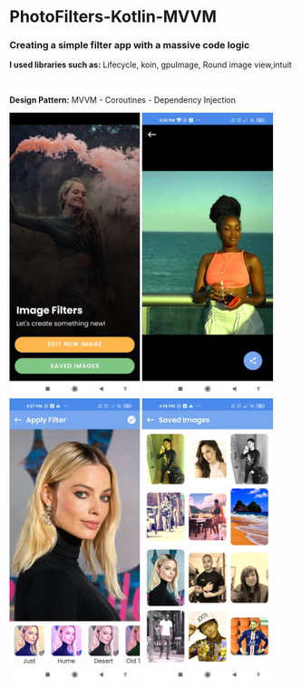 # PhotoFilters-Kotlin-MVVM
### Creating a simple filter app with a massive code logic 

<p><b>I used libraries such as:</b> Lifecycle, koin, gpuImage, Round image view,intuit</p>
<br/>
<p><b>Design Pattern:</b> MVVM - Coroutines - Dependency Injection</p>

<img src="images/phome4.jpeg" height= 500/> <img src="images/phome3.jpeg" height= 500/>
<img src="images/phome1.jpeg" height= 500/> <img src="images/phome2.jpeg" height= 500/>
